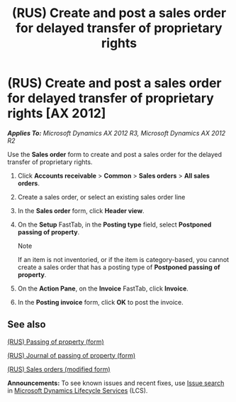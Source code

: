 ﻿---
title: (RUS) Create and post a sales order for delayed transfer of proprietary rights
TOCTitle: (RUS) Create and post a sales order for delayed transfer of proprietary rights
ms:assetid: 9ce587c2-8090-469e-a272-742f0064da66
ms:mtpsurl: https://technet.microsoft.com/en-us/library/JJ856174(v=AX.60)
ms:contentKeyID: 50407013
ms.date: 04/18/2014
mtps_version: v=AX.60
---

# (RUS) Create and post a sales order for delayed transfer of proprietary rights [AX 2012]


_**Applies To:** Microsoft Dynamics AX 2012 R3, Microsoft Dynamics AX 2012 R2_

Use the **Sales order** form to create and post a sales order for the delayed transfer of proprietary rights.

1.  Click **Accounts receivable** \> **Common** \> **Sales orders** \> **All sales orders**.

2.  Create a sales order, or select an existing sales order line

3.  In the **Sales order** form, click **Header view**.

4.  On the **Setup** FastTab, in the **Posting type** field, select **Postponed passing of property**.
    

    > [!NOTE]
    > <P>If an item is not inventoried, or if the item is category-based, you cannot create a sales order that has a posting type of <STRONG>Postponed passing of property</STRONG>.</P>



5.  On the **Action Pane**, on the **Invoice** FastTab, click **Invoice**.

6.  In the **Posting invoice** form, click **OK** to post the invoice.

## See also

[(RUS) Passing of property (form)](https://technet.microsoft.com/en-us/library/dn126128\(v=ax.60\))

[(RUS) Journal of passing of property (form)](https://technet.microsoft.com/en-us/library/dn126118\(v=ax.60\))

[(RUS) Sales orders (modified form)](https://technet.microsoft.com/en-us/library/jj733272\(v=ax.60\))

  
**Announcements:** To see known issues and recent fixes, use [Issue search](http://go.microsoft.com/fwlink/?linkid=389258) in [Microsoft Dynamics Lifecycle Services](http://go.microsoft.com/fwlink/?linkid=306505) (LCS).

